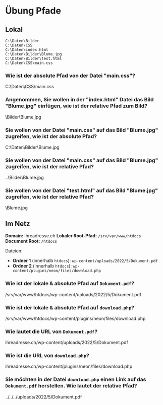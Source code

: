 # Übung Pfade

## Lokal

```
C:\Daten\Bilder
C:\Daten\CSS
C:\Daten\index.html
C:\Daten\Bilder\Blume.jpg
C:\Daten\Bilder\test.html
C:\Daten\CSS\main.css
```

### Wie ist der absolute Pfad von der Datei "main.css"?

C:\Daten\CSS\main.css

### Angenommen, Sie wollen in der "index.html" Datei das Bild "Blume.jpg" einfügen, wie ist der relative Pfad zum Bild?

\Bilder\Blume.jpg

### Sie wollen von der Datei "main.css" auf das Bild "Blume.jpg" zugreifen, wie ist der absolute Pfad?

C:\Daten\Bilder\Blume.jpg

### Sie wollen von der Datei "main.css" auf das Bild "Blume.jpg" zugreifen, wie ist der relative Pfad?

\..\Bilder\Blume.jpg

### Sie wollen von der Datei "test.html" auf das Bild "Blume.jpg" zugreifen, wie ist der relative Pfad?

\Blume.jpg

## Im Netz

**Domain:** ihreadresse.ch
 **Lokaler Root-Pfad:** `/srv/var/www/htdocs`
 **Document Root:** `/htdocs`

Dateien:

- **Ordner 1** (innerhalb `htdocs`): `wp-content/uploads/2022/5/Dokument.pdf`
- **Ordner 2** (innerhalb `htdocs`): `wp-content/plugins/neon/files/download.php`

### Wie ist der lokale & absolute Pfad auf `Dokument.pdf`?

/srv/var/www/htdocs/wp-content/uploads/2022/5/Dokument.pdf

### Wie ist der lokale & absolute Pfad auf `download.php`?

/srv/var/www/htdocs/wp-content/plugins/neon/files/download.php

### Wie lautet die URL von `Dokument.pdf`?

ihreadresse.ch/wp-content/uploads/2022/5/Dokument.pdf

### Wie ist die URL von `download.php`?

ihreadresse.ch/wp-content/plugins/neon/files/download.php

### Sie möchten in der Datei `download.php` einen Link auf das `Dokument.pdf` herstellen. Wie lautet der relative Pfad?

../../../uploads/2022/5/Dokument.pdf